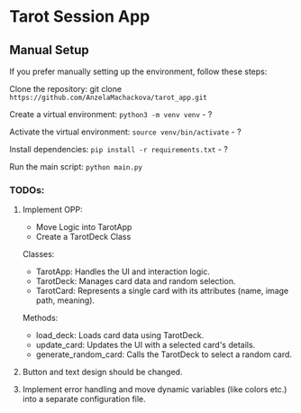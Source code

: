# Tarot Session App

## Manual Setup
If you prefer manually setting up the environment, follow these steps:

Clone the repository: git clone `https://github.com/AnzelaMachackova/tarot_app.git`

Create a virtual environment: `python3 -m venv venv` - ?

Activate the virtual environment: `source venv/bin/activate` - ?

Install dependencies: `pip install -r requirements.txt` - ?

Run the main script: `python main.py`

### TODOs:
1) Implement OPP:
    - Move Logic into TarotApp
    - Create a TarotDeck Class

    Classes:
    - TarotApp: Handles the UI and interaction logic.
    - TarotDeck: Manages card data and random selection.
    - TarotCard: Represents a single card with its attributes (name, image path, meaning).

    Methods:
    - load_deck: Loads card data using TarotDeck.
    - update_card: Updates the UI with a selected card's details.
    - generate_random_card: Calls the TarotDeck to select a random card.

2) Button and text design should be changed.
3) Implement error handling and move dynamic variables (like colors etc.) into a separate configuration file.